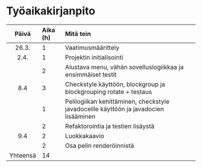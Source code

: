 # Työaikakirjanpito

| Päivä | Aika (h) | Mitä tein  |
| :----:|:-----| :-----|
| 26.3. | 1    | Vaatimusmäärittely |
| 2.4. | 1    | Projektin initialisointi |
| | 2    | Alustava menu, vähän sovelluslogiikkaa ja ensimmäiset testit  |
| 8.4 | 3    | Checkstyle käyttöön, blockgroup ja blockgrouping rotate + testaus  |
|  | 1    | Pelilogiikan kehittäminen, checkstyle javadoceille käyttöön ja javadocien lisääminen  |
|  | 2    | Refaktorointia ja testien lisäystä  |
| 9.4 | 2    | Luokkakaavio  |
|  | 2    | Osa pelin renderöinnistä  |
| Yhteensä   | 14   | | 